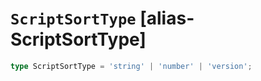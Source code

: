 # `ScriptSortType` [alias-ScriptSortType]
```typescript
type ScriptSortType = 'string' | 'number' | 'version';
```
